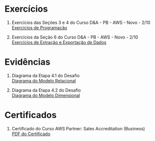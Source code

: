# Exercícios

1. Exercícios das Seções 3 e 4 do Curso D&A - PB - AWS - Novo - 2/10\
[Exercícios de Programação](exercicios/Exercicios%20de%20Programacao/)

2. Exercícios da Seção 6 do Curso D&A - PB - AWS - Novo - 2/10\
[Exercícios de Extração e Exportação de Dados](exercicios/Extracao%20e%20Exportacao%20de%20Dados/)


# Evidências

1. Diagrama da Etapa 4.1 do Desafio\
[Diagrama do Modelo Relacional](evidencias/normalizacao.png)

2. Diagrama da Etapa 4.2 do Desafio\
[Diagrama do Modelo Dimensional](evidencias/modelo_dimensional.png)


# Certificados

1. Certificado do Curso AWS Partner: Sales Accreditation (Business)\
[PDF do Certificado](certificados/13660_3_5918260_1721162315_AWS%20Course%20Completion%20Certificate.pdf)
